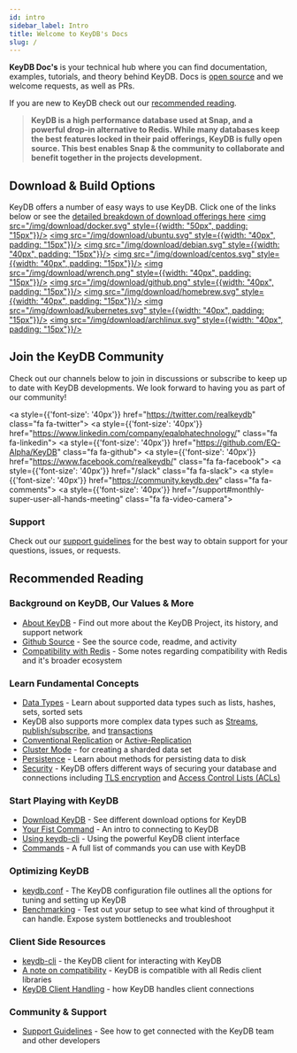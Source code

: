 ```yaml
---
id: intro
sidebar_label: Intro
title: Welcome to KeyDB's Docs
slug: /
---
```



<link rel="stylesheet" href="https://cdnjs.cloudflare.com/ajax/libs/font-awesome/4.7.0/css/font-awesome.min.css"></link>

**KeyDB Doc's** is your technical hub where you can find documentation, examples, tutorials, and theory behind KeyDB. Docs is [open source](https://github.com/EQ-Alpha/KeyDB-docs) and we welcome requests, as well as PRs. 

If you are new to KeyDB check out our [recommended reading](/docs/#recommended-reading). 

> **KeyDB is a high performance database used at Snap, and a powerful drop-in alternative to Redis. While many databases keep the best features locked in their paid offerings, KeyDB is fully open source. This best enables Snap & the community to collaborate and benefit together in the projects development.**

## Download & Build Options

KeyDB offers a number of easy ways to use KeyDB. Click one of the links below or see the [detailed breakdown of download offerings here](/docs/download)
<a href="https://hub.docker.com/r/eqalpha/keydb"><img src="/img/download/docker.svg" style={{width: "50px", padding: "15px"}}/></a>
<a href="/docs/ppa-deb"><img src="/img/download/ubuntu.svg" style={{width: "40px", padding: "15px"}}/></a>
<a href="/docs/ppa-deb"><img src="/img/download/debian.svg" style={{width: "40px", padding: "15px"}}/></a>
<a href="/docs/rpm"><img src="/img/download/centos.svg" style={{width: "40px", padding: "15px"}}/></a>
<a href="/docs/build"><img src="/img/download/wrench.png" style={{width: "40px", padding: "15px"}}/></a>
<a href="https://github.com/EQ-Alpha/KeyDB"><img src="/img/download/github.png" style={{width: "40px", padding: "15px"}}/></a>
<a href="/docs/download#community-contributed-offerings"><img src="/img/download/homebrew.svg" style={{width: "40px", padding: "15px"}}/></a>
<a href="/docs/download#community-contributed-offerings"><img src="/img/download/kubernetes.svg" style={{width: "40px", padding: "15px"}}/></a>
<a href="/docs/download#community-contributed-offerings"><img src="/img/download/archlinux.svg" style={{width: "40px", padding: "15px"}}/></a>

## Join the KeyDB Community

Check out our channels below to join in discussions or subscribe to keep up to date with KeyDB developments.  We look forward to having you as part of our community!

<a style={{'font-size': '40px'}} href="https://twitter.com/realkeydb" class="fa fa-twitter"></a>
<a style={{'font-size': '40px'}} href="https://www.linkedin.com/company/eqalphatechnology/" class="fa fa-linkedin"></a>
<a style={{'font-size': '40px'}} href="https://github.com/EQ-Alpha/KeyDB" class="fa fa-github"></a>
<a style={{'font-size': '40px'}} href="https://www.facebook.com/realkeydb/" class="fa fa-facebook"></a>
<a style={{'font-size': '40px'}} href="/slack" class="fa fa-slack"></a>
<a style={{'font-size': '40px'}} href="https://community.keydb.dev" class="fa fa-comments"></a>
<a style={{'font-size': '40px'}} href="/support#monthly-super-user-all-hands-meeting" class="fa fa-video-camera"></a>

### Support
Check out our [support guidelines](/docs/support) for the best way to obtain support for your questions, issues, or requests.


## Recommended Reading

### Background on KeyDB, Our Values & More
* [About KeyDB](/docs/about) - Find out more about the KeyDB Project, its history, and support network
* [Github Source](https://github.com/EQ-ALpha/KeyDB) - See the source code, readme, and activity
* [Compatibility with Redis](/docs/compatibility) - Some notes regarding compatibility with Redis and it's broader ecosystem

### Learn Fundamental Concepts
* [Data Types](/docs/data-types-intro) - Learn about supported data types such as lists, hashes, sets, sorted sets
* KeyDB also supports more complex data types such as [Streams](/docs/streams), [publish/subscribe](/docs/pubsub), and [transactions](/docs/transactions)
* [Conventional Replication](/docs/replication) or [Active-Replication](/docs/active-rep)
* [Cluster Mode](/docs/cluster-spec) - for creating a sharded data set
* [Persistence](/docs/persistence) - Learn about methods for persisting data to disk
* [Security](/docs/security) - KeyDB offers different ways of securing your database and connections including [TLS encryption](/docs/tls) and [Access Control Lists (ACLs)](/docs/acl)

### Start Playing with KeyDB
* [Download KeyDB](/docs/download) - See different download options for KeyDB
* [Your Fist Command](/docs/first-test) - An intro to connecting to KeyDB
* [Using keydb-cli](/docs/keydbcli) - Using the powerful KeyDB client interface
* [Commands](/docs/commands) - A full list of commands you can use with KeyDB 

### Optimizing KeyDB
* [keydb.conf](/docs/config-file) - The KeyDB configuration file outlines all the options for tuning and setting up KeyDB
* [Benchmarking](/docs/benchmarking) - Test out your setup to see what kind of throughput it can handle. Expose system bottlenecks and troubleshoot

### Client Side Resources
* [keydb-cli](/docs/keydbcli) - the KeyDB client for interacting with KeyDB
* [A note on compatibility](/docs/compatibility) - KeyDB is compatible with all Redis client libraries
* [KeyDB Client Handling](/docs/clients) - how KeyDB handles client connections

### Community & Support
* [Support Guidelines](/docs/support) - See how to get connected with the KeyDB team and other developers





